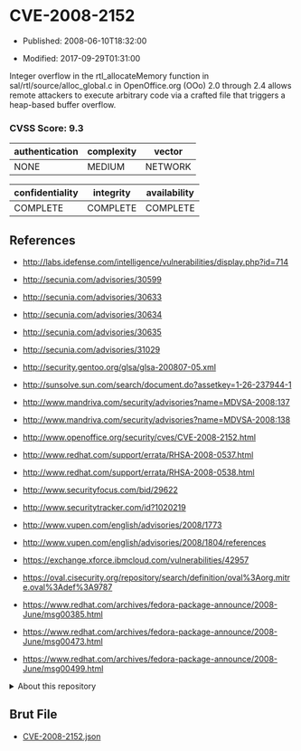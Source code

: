 # CVE-2008-2152

- Published: 2008-06-10T18:32:00

- Modified: 2017-09-29T01:31:00

Integer overflow in the rtl_allocateMemory function in sal/rtl/source/alloc_global.c in OpenOffice.org (OOo) 2.0 through 2.4 allows remote attackers to execute arbitrary code via a crafted file that triggers a heap-based buffer overflow.

### CVSS Score: **9.3**

| authentication | complexity | vector |
| --- | --- | --- |
| NONE | MEDIUM | NETWORK |

| confidentiality | integrity | availability |
| --- | --- | --- |
| COMPLETE | COMPLETE | COMPLETE |

## References

* http://labs.idefense.com/intelligence/vulnerabilities/display.php?id=714

* http://secunia.com/advisories/30599

* http://secunia.com/advisories/30633

* http://secunia.com/advisories/30634

* http://secunia.com/advisories/30635

* http://secunia.com/advisories/31029

* http://security.gentoo.org/glsa/glsa-200807-05.xml

* http://sunsolve.sun.com/search/document.do?assetkey=1-26-237944-1

* http://www.mandriva.com/security/advisories?name=MDVSA-2008:137

* http://www.mandriva.com/security/advisories?name=MDVSA-2008:138

* http://www.openoffice.org/security/cves/CVE-2008-2152.html

* http://www.redhat.com/support/errata/RHSA-2008-0537.html

* http://www.redhat.com/support/errata/RHSA-2008-0538.html

* http://www.securityfocus.com/bid/29622

* http://www.securitytracker.com/id?1020219

* http://www.vupen.com/english/advisories/2008/1773

* http://www.vupen.com/english/advisories/2008/1804/references

* https://exchange.xforce.ibmcloud.com/vulnerabilities/42957

* https://oval.cisecurity.org/repository/search/definition/oval%3Aorg.mitre.oval%3Adef%3A9787

* https://www.redhat.com/archives/fedora-package-announce/2008-June/msg00385.html

* https://www.redhat.com/archives/fedora-package-announce/2008-June/msg00473.html

* https://www.redhat.com/archives/fedora-package-announce/2008-June/msg00499.html

<details>
<summary>About this repository</summary> 

  This repository is part of the project [Live Hack CVE](https://github.com/Live-Hack-CVE). Main website can be found [www.live-hack.org](https://www.live-hack.org) 
  
  Made by [Sn0wAlice](https://github.com/Sn0wAlice) for the people that care about security and need to have a feed of the latest CVEs. Hope you enjoy it, don't forget to star the repo and follow me on [Twitter](https://twitter.com/Sn0wAlice) and [Github](https://github.com/Sn0wAlice). And that is my [personnal website](https://www.alice-snow.me/)

  - [Home Page](https://github.com/Live-Hack-CVE)
  - [Framework](https://github.com/Live-Hack-CVE/cve-framework)
  - [CVE database](https://github.com/Live-Hack-CVE/full_database)
  - [Changelog](https://github.com/Live-Hack-CVE/Changelog)
</details>

## Brut File

* [CVE-2008-2152.json](https://raw.githubusercontent.com/Live-Hack-CVE/full_database/main/cves/2008/CVE-2008-2152.json)

